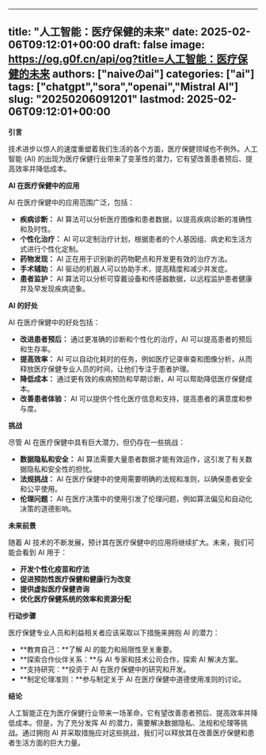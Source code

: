 
---
title: "人工智能：医疗保健的未来"
date: 2025-02-06T09:12:01+00:00
draft: false
image: https://og.g0f.cn/api/og?title=人工智能：医疗保健的未来
authors: ["naiveのai"]
categories: ["ai"]
tags: ["chatgpt","sora","openai","Mistral AI"]
slug: "20250206091201"
lastmod: 2025-02-06T09:12:01+00:00
---
**引言**

技术进步以惊人的速度重塑着我们生活的各个方面，医疗保健领域也不例外。人工智能 (AI) 的出现为医疗保健行业带来了变革性的潜力，它有望改善患者预后、提高效率并降低成本。

**AI 在医疗保健中的应用**

AI 在医疗保健中的应用范围广泛，包括：

* **疾病诊断：** AI 算法可以分析医疗图像和患者数据，以提高疾病诊断的准确性和及时性。
* **个性化治疗：** AI 可以定制治疗计划，根据患者的个人基因组、病史和生活方式进行个性化定制。
* **药物发现：** AI 正在用于识别新的药物靶点和开发更有效的治疗方法。
* **手术辅助：** AI 驱动的机器人可以协助手术，提高精度和减少并发症。
* **患者监护：** AI 算法可以分析可穿戴设备和传感器数据，以远程监护患者健康并及早发现疾病迹象。

**AI 的好处**

AI 在医疗保健中的好处包括：

* **改进患者预后：** 通过更准确的诊断和个性化的治疗，AI 可以提高患者的预后和生存率。
* **提高效率：** AI 可以自动化耗时的任务，例如医疗记录审查和图像分析，从而释放医疗保健专业人员的时间，让他们专注于患者护理。
* **降低成本：** 通过更有效的疾病预防和早期诊断，AI 可以帮助降低医疗保健成本。
* **改善患者体验：** AI 可以提供个性化医疗信息和支持，提高患者的满意度和参与度。

**挑战**

尽管 AI 在医疗保健中具有巨大潜力，但仍存在一些挑战：

* **数据隐私和安全：** AI 算法需要大量患者数据才能有效运作，这引发了有关数据隐私和安全性的担忧。
* **法规挑战：** AI 在医疗保健中的使用需要明确的法规和准则，以确保患者安全和公平使用。
* **伦理问题：** AI 在医疗决策中的使用引发了伦理问题，例如算法偏见和自动化决策的道德影响。

**未来前景**

随着 AI 技术的不断发展，预计其在医疗保健中的应用将继续扩大。未来，我们可能会看到 AI 用于：

* **开发个性化疫苗和疗法**
* **促进预防性医疗保健和健康行为改变**
* **提供虚拟医疗保健咨询**
* **优化医疗保健系统的效率和资源分配**

**行动步骤**

医疗保健专业人员和利益相关者应该采取以下措施来拥抱 AI 的潜力：

* **教育自己：**了解 AI 的能力和局限性至关重要。
* **探索合作伙伴关系：**与 AI 专家和技术公司合作，探索 AI 解决方案。
* **支持研究：**投资于 AI 在医疗保健中的研究和开发。
* **制定伦理准则：**参与制定关于 AI 在医疗保健中道德使用准则的讨论。

**结论**

人工智能正在为医疗保健行业带来一场革命，它有望改善患者预后、提高效率并降低成本。但是，为了充分发挥 AI 的潜力，需要解决数据隐私、法规和伦理等挑战。通过拥抱 AI 并采取措施应对这些挑战，我们可以释放其在改善医疗保健和患者生活方面的巨大力量。